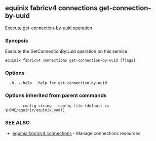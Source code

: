 ## equinix fabricv4 connections get-connection-by-uuid

Execute get-connection-by-uuid operation

### Synopsis

Execute the GetConnectionByUuid operation on this service

```
equinix fabricv4 connections get-connection-by-uuid [flags]
```

### Options

```
  -h, --help   help for get-connection-by-uuid
```

### Options inherited from parent commands

```
      --config string   config file (default is $HOME/equinix/equinix.yaml)
```

### SEE ALSO

* [equinix fabricv4 connections](equinix_fabricv4_connections.md)	 - Manage connections resources

